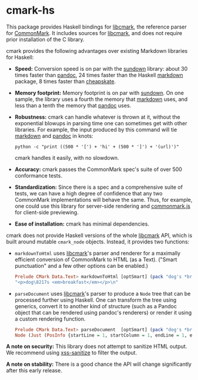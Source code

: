 cmark-hs
========

This package provides Haskell bindings for [libcmark], the reference
parser for [CommonMark].  It includes sources for [libcmark], and
does not require prior installation of the C library.

cmark provides the following advantages over existing Markdown
libraries for Haskell:

  - **Speed:**  Conversion speed is on par with the [sundown] library:
    about 30 times faster than [pandoc], 24 times
    faster than the Haskell [markdown] package, 8 times faster than
    [cheapskate].

  - **Memory footprint:**  Memory footprint is on par with [sundown].
    On one sample, the library uses a fourth the memory that [markdown]
    uses, and less than a tenth the memory that [pandoc] uses.

  - **Robustness:**  cmark can handle whatever is thrown at it,
    without the exponential blowups in parsing time one can sometimes
    get with other libraries.  For example, the input produced by
    this command will tie [markdown] and [pandoc] in knots:

        python -c "print ((500 * '[') + 'hi' + (500 * ']') + '(url)')"

    cmark handles it easily, with no slowdown.

  - **Accuracy:**  cmark passes the CommonMark spec's suite of over
    500 conformance tests.

  - **Standardization:**  Since there is a spec and a comprehensive suite
    of tests, we can have a high degree of confidence that any two
    CommonMark implementations will behave the same.  Thus, for
    example, one could use this library for server-side rendering
    and [commonmark.js] for client-side previewing.

  - **Ease of installation:** cmark has minimal dependencies.

cmark does not provide Haskell versions of the whole [libcmark]
API, which is built around mutable `cmark_node` objects.  Instead, it
provides two functions:

  - `markdownToHtml` uses [libcmark]'s parser and renderer for a
    maximally efficient conversion of CommonMark to HTML (as a Text).
    ("Smart punctuation" and a few other options can be enabled.)

    ``` haskell
    Prelude CMark Data.Text> markdownToHtml [optSmart] (pack "dog's *breakfast*")
    "<p>dog\8217s <em>breakfast</em></p>\n"
    ```

  - `parseDocument` uses [libcmark]'s parser to produce a `Node` tree
    that can be processed further using Haskell.  One can transform
    the tree using generics, convert it to another kind of
    structure (such as a Pandoc object that can be rendered using
    pandoc's renderers) or render it using a custom rendering
    function.

    ``` haskell
    Prelude CMark Data.Text> parseDocument  [optSmart] (pack "dog's *breakfast*")
    Node (Just (PosInfo {startLine = 1, startColumn = 1, endLine = 1, endColumn = 17})) DOCUMENT [Node (Just (PosInfo {startLine = 1, startColumn = 1, endLine = 1, endColumn = 17})) PARAGRAPH [Node Nothing (TEXT "dog") [],Node Nothing (TEXT "\8217") [],Node Nothing (TEXT "s ") [],Node Nothing EMPH [Node Nothing (TEXT "breakfast") []]]]
    ```

**A note on security:**  This library does not attempt to sanitize
HTML output.  We recommend using [xss-sanitize] to filter the output.

**A note on stability:**  There is a good chance the API will change
significantly after this early release.

[CommonMark]: http://commonmark.org
[libcmark]: http://github.com/jgm/cmark
[benchmarks]: https://github.com/jgm/cmark/blob/master/benchmarks.md
[cheapskate]: https://hackage.haskell.org/package/cheapskate
[pandoc]: https://hackage.haskell.org/package/pandoc
[sundown]: https://hackage.haskell.org/package/sundown
[markdown]: https://hackage.haskell.org/package/markdown
[commonmark.js]: http://github.com/jgm/commonmark.js
[xss-sanitize]: https://hackage.haskell.org/package/xss-sanitize
